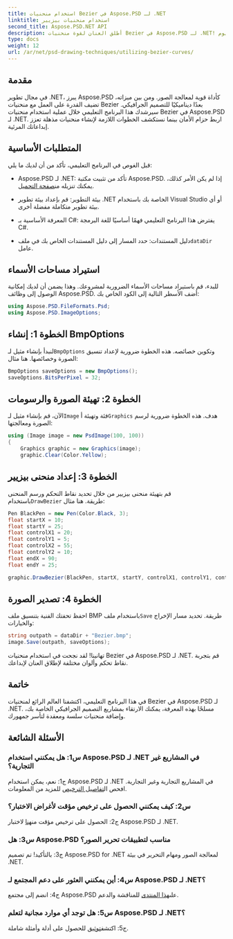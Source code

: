 ```yaml
---
title: استخدام منحنيات Bezier في Aspose.PSD لـ .NET
linktitle: استخدام منحنيات بيزيير
second_title: Aspose.PSD.NET API
description: أطلق العنان لقوة منحنيات Bezier في Aspose.PSD لـ .NET! تعلم خطوة بخطوة مع هذا البرنامج التعليمي. ارفع مستوى لعبة التصميم الجرافيكي الخاصة بك اليوم.
type: docs
weight: 12
url: /ar/net/psd-drawing-techniques/utilizing-bezier-curves/
---
```

## مقدمة

في مجال تطوير .NET، يبرز Aspose.PSD كأداة قوية لمعالجة الصور. ومن بين ميزاته، تضيف القدرة على العمل مع منحنيات Bezier بعدًا ديناميكيًا للتصميم الجرافيكي. سيرشدك هذا البرنامج التعليمي خلال عملية استخدام منحنيات Bezier في Aspose.PSD لـ .NET. اربط حزام الأمان بينما نستكشف الخطوات اللازمة لإنشاء منحنيات مذهلة تعزز إبداعاتك المرئية.

## المتطلبات الأساسية

قبل الغوص في البرنامج التعليمي، تأكد من أن لديك ما يلي:

-  Aspose.PSD لـ .NET: تأكد من تثبيت مكتبة Aspose.PSD. إذا لم يكن الأمر كذلك، يمكنك تنزيله من[صفحة التحميل](https://releases.aspose.com/psd/net/).

- بيئة التطوير: قم بإعداد بيئة تطوير .NET الخاصة بك باستخدام Visual Studio أو أي بيئة تطوير متكاملة مفضلة أخرى.

- المعرفة الأساسية بـ C#: يفترض هذا البرنامج التعليمي فهمًا أساسيًا للغة البرمجة C#.

- دليل المستندات: حدد المسار إلى دليل المستندات الخاص بك في ملف`dataDir` عامل.

## استيراد مساحات الأسماء

للبدء، قم باستيراد مساحات الأسماء الضرورية لمشروعك. وهذا يضمن أن لديك إمكانية الوصول إلى وظائف Aspose.PSD. أضف الأسطر التالية إلى الكود الخاص بك:

```csharp
using Aspose.PSD.FileFormats.Psd;
using Aspose.PSD.ImageOptions;
```

## الخطوة 1: إنشاء BmpOptions

 لنبدأ بإنشاء مثيل لـ`BmpOptions` وتكوين خصائصه. هذه الخطوة ضرورية لإعداد تنسيق الصورة وخصائصها. هنا مثال:

```csharp
BmpOptions saveOptions = new BmpOptions();
saveOptions.BitsPerPixel = 32;
```

## الخطوة 2: تهيئة الصورة والرسومات

 الآن، قم بإنشاء مثيل لـ`Image` فئة وتهيئة أ`Graphics` هدف. هذه الخطوة ضرورية لرسم الصورة ومعالجتها:

```csharp
using (Image image = new PsdImage(100, 100))
{
    Graphics graphic = new Graphics(image);
    graphic.Clear(Color.Yellow);
```

## الخطوة 3: إعداد منحنى بيزيير

 قم بتهيئة منحنى بيزيير من خلال تحديد نقاط التحكم ورسم المنحنى باستخدام`DrawBezier` طريقة. هنا مثال:

```csharp
Pen BlackPen = new Pen(Color.Black, 3);
float startX = 10;
float startY = 25;
float controlX1 = 20;
float controlY1 = 5;
float controlX2 = 55;
float controlY2 = 10;
float endX = 90;
float endY = 25;

graphic.DrawBezier(BlackPen, startX, startY, controlX1, controlY1, controlX2, controlY2, endX, endY);
```

## الخطوة 4: تصدير الصورة

 احفظ تحفتك الفنية بتنسيق ملف BMP باستخدام ملف`Save` طريقة. تحديد مسار الإخراج والخيارات:

```csharp
string outpath = dataDir + "Bezier.bmp";
image.Save(outpath, saveOptions);
```

تهانينا! لقد نجحت في استخدام منحنيات Bezier في Aspose.PSD لـ .NET. قم بتجربة نقاط تحكم وألوان مختلفة لإطلاق العنان لإبداعك.

## خاتمة

في هذا البرنامج التعليمي، اكتشفنا العالم الرائع لمنحنيات Bezier في Aspose.PSD لـ .NET. مسلحًا بهذه المعرفة، يمكنك الارتقاء بمشاريع التصميم الجرافيكي الخاصة بك، وإضافة منحنيات سلسة ومعقدة لتأسر جمهورك.

## الأسئلة الشائعة

### س1: هل يمكنني استخدام Aspose.PSD لـ .NET في المشاريع غير التجارية؟

 ج1: نعم، يمكن استخدام Aspose.PSD لـ .NET في المشاريع التجارية وغير التجارية. افحص ال[تفاصيل الترخيص](https://purchase.aspose.com/buy) للمزيد من المعلومات.

### س2: كيف يمكنني الحصول على ترخيص مؤقت لأغراض الاختبار؟

 ج2: الحصول على ترخيص مؤقت من[هنا](https://purchase.aspose.com/temporary-license/) لاختبار Aspose.PSD لـ .NET.

### س3: هل Aspose.PSD مناسب لتطبيقات تحرير الصور؟

ج3: بالتأكيد! تم تصميم Aspose.PSD for .NET لمعالجة الصور ومهام التحرير في بيئة .NET.

### س4: أين يمكنني العثور على دعم المجتمع لـ Aspose.PSD لـ .NET؟

 ج4: انضم إلى مجتمع Aspose.PSD على[هذا المنتدى](https://forum.aspose.com/c/psd/34) للمناقشة والدعم.

### س5: هل توجد أي موارد مجانية لتعلم Aspose.PSD لـ .NET؟

 ج5: اكتشف[توثيق](https://reference.aspose.com/psd/net/) للحصول على أدلة وأمثلة شاملة.